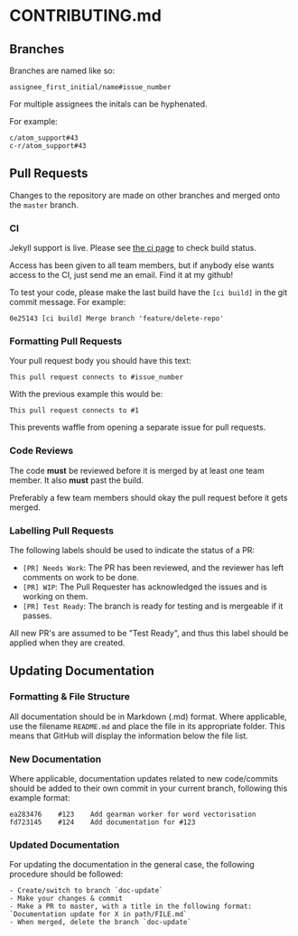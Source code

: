 CONTRIBUTING.md
===============

Branches
--------

Branches are named like so:

    assignee_first_initial/name#issue_number

For multiple assignees the initals can be hyphenated.

For example:

	c/atom_support#43
	c-r/atom_support#43

Pull Requests
-------------

Changes to the repository are made on other branches and merged onto the
`master` branch.

### CI

Jekyll support is live. Please see [the ci page](http://ci.dvxl.me) to check
build status.

Access has been given to all team members, but if anybody else wants access to
the CI, just send me an email. Find it at my github!

To test your code, please make the last build have the `[ci build]` in the
git commit message. For example:

    0e25143 [ci build] Merge branch 'feature/delete-repo'


### Formatting Pull Requests

Your pull request body you should have this text:

    This pull request connects to #issue_number

With the previous example this would be:

    This pull request connects to #1

This prevents waffle from opening a separate issue for pull requests.

### Code Reviews

The code **must** be reviewed before it is merged by at least one team
member. It also **must** past the build.

Preferably a few team members should okay the pull request before it gets
merged.

### Labelling Pull Requests

The following labels should be used to indicate the status of a PR:

- `[PR] Needs Work`: The PR has been reviewed, and the reviewer has left comments on work to be done.
- `[PR] WIP`: The Pull Requester has acknowledged the issues and is working on them.
- `[PR] Test Ready`: The branch is ready for testing and is mergeable if it passes.

All new PR's are assumed to be "Test Ready", and thus this label should be applied when they are created.

Updating Documentation
----------------------

### Formatting & File Structure

All documentation should be in Markdown (.md) format. Where applicable, use the filename `README.md` and place the file in its appropriate folder. This means that GitHub will display the information below the file list.

### New Documentation

Where applicable, documentation updates related to new code/commits should be added to their own commit in your current branch, following this example format:

	ea283476	#123	Add gearman worker for word vectorisation
	fd723145	#124	Add documentation for #123

### Updated Documentation

For updating the documentation in the general case, the following procedure should be followed:

	- Create/switch to branch `doc-update`
	- Make your changes & commit
	- Make a PR to master, with a title in the following format: `Documentation update for X in path/FILE.md`
	- When merged, delete the branch `doc-update`
